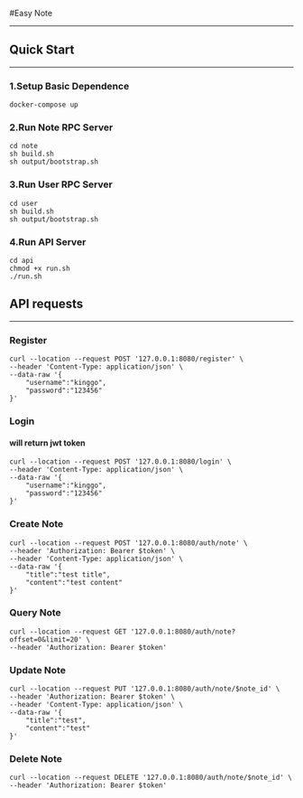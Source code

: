 #Easy Note

---
## Quick Start

---
### 1.Setup Basic Dependence
```shell
docker-compose up
```
### 2.Run Note RPC Server
```shell
cd note
sh build.sh
sh output/bootstrap.sh
```

### 3.Run User RPC Server
```shell
cd user
sh build.sh
sh output/bootstrap.sh
```

### 4.Run API Server
```shell
cd api
chmod +x run.sh
./run.sh
```


## API requests 

---
### Register

```shell
curl --location --request POST '127.0.0.1:8080/register' \
--header 'Content-Type: application/json' \
--data-raw '{
    "username":"kinggo",
    "password":"123456"
}'
```

### Login
#### will return jwt token

```shell
curl --location --request POST '127.0.0.1:8080/login' \
--header 'Content-Type: application/json' \
--data-raw '{
    "username":"kinggo",
    "password":"123456"
}'
```

### Create Note

```shell
curl --location --request POST '127.0.0.1:8080/auth/note' \
--header 'Authorization: Bearer $token' \
--header 'Content-Type: application/json' \
--data-raw '{
    "title":"test title",
    "content":"test content"
}'
```

### Query Note

```shell
curl --location --request GET '127.0.0.1:8080/auth/note?offset=0&limit=20' \
--header 'Authorization: Bearer $token'
```

### Update Note

```shell
curl --location --request PUT '127.0.0.1:8080/auth/note/$note_id' \
--header 'Authorization: Bearer $token' \
--header 'Content-Type: application/json' \
--data-raw '{
    "title":"test",
    "content":"test"
}'
```

### Delete Note

```shell
curl --location --request DELETE '127.0.0.1:8080/auth/note/$note_id' \
--header 'Authorization: Bearer $token'
```